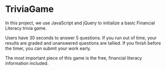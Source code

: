 # TriviaGame

In this project, we use JavaScript and jQuery to initialize a basic Financial Literacy trivia game. 

Users have 30 seconds to answer 5 questions. If you run out of time, your results are graded and unanswered questions are tallied. If you finish before the timer, you can submit your work early. 

The most important piece of this game is the free, financial literacy information included. 

